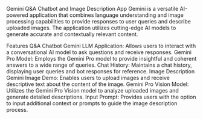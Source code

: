 Gemini Q&A Chatbot and Image Description App
Gemini is a versatile AI-powered application that combines language understanding and image processing capabilities to provide responses to user queries and describe uploaded images. The application utilizes cutting-edge AI models to generate accurate and contextually relevant content.

Features
Q&A Chatbot
Gemini LLM Application: Allows users to interact with a conversational AI model to ask questions and receive responses.
Gemini Pro Model: Employs the Gemini Pro model to provide insightful and coherent answers to a wide range of queries.
Chat History: Maintains a chat history, displaying user queries and bot responses for reference.
Image Description
Gemini Image Demo: Enables users to upload images and receive descriptive text about the content of the image.
Gemini Pro Vision Model: Utilizes the Gemini Pro Vision model to analyze uploaded images and generate detailed descriptions.
Input Prompt: Provides users with the option to input additional context or prompts to guide the image description process.

